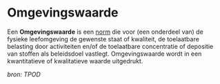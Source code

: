 # Omgevingswaarde

Een **Omgevingswaarde** is een [norm](#begrip-norm) die voor (een onderdeel van) de fysieke leefomgeving de gewenste staat of kwaliteit, de toelaatbare belasting door activiteiten en/of de toelaatbare concentratie of depositie van stoffen als beleidsdoel vastlegt. Omgevingswaarde wordt in een kwantitatieve of kwalitatieve waarde  uitgedrukt.


*bron: TPOD*
